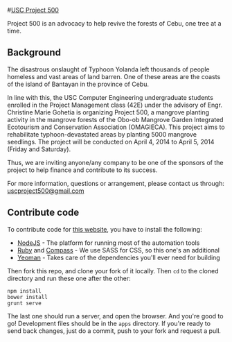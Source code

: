 #[USC Project 500](https://www.facebook.com/USCProject500)

Project 500 is an advocacy to help revive the forests of Cebu, one tree at a time.

## Background
The disastrous onslaught of Typhoon Yolanda left thousands of people homeless and vast areas of land barren. One of these areas are the coasts of the island of Bantayan in the province of Cebu.

In line with this, the USC Computer Engineering undergraduate students enrolled in the Project Management class (42E) under the advisory of Engr. Christine Marie Gohetia is organizing Project 500, a mangrove planting activity in the mangrove forests of the Obo-ob Mangrove Garden Integrated Ecotourism and Conservation Association (OMAGIECA). This project aims to rehabilitate typhoon-devastated areas by planting 5000 mangrove seedlings. The project will be conducted on April 4, 2014 to April 5, 2014 (Friday and Saturday). 

Thus, we are inviting anyone/any company to be one of the sponsors of the project to help finance and contribute to its success. 

For more information, questions or arrangement, please contact us through: uscproject500@gmail.com 

## Contribute code

To contribute code for [this website](http://uscproject500.tk), you have to install the following:

- [NodeJS](http://nodejs.org/) - The platform for running most of the automation tools
- [Ruby](https://www.ruby-lang.org/en/) and [Compass](http://compass-style.org/) - We use SASS for CSS, so this one's an additional
- [Yeoman](http://yeoman.io/) - Takes care of the dependencies you'll ever need for building

Then fork this repo, and clone your fork  of it locally. Then `cd` to the cloned directory and run these one after the other:


```
npm install
bower install
grunt serve
```

The last one should run a server, and open the browser. And you're good to go! Development files should be in the `apps` directory. If you're ready to send back changes, just do a commit, push to your fork and request a pull.
